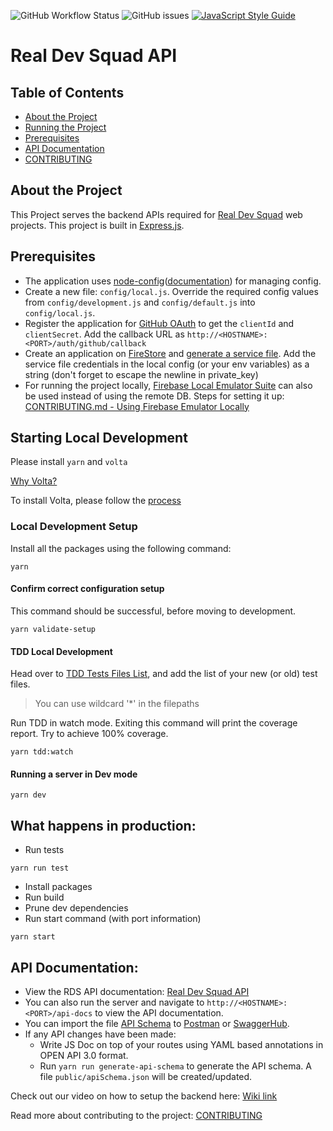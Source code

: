 ![GitHub Workflow Status](https://img.shields.io/github/workflow/status/Real-Dev-Squad/website-backend/Tests?style=for-the-badge)
![GitHub issues](https://img.shields.io/github/issues/Real-Dev-Squad/website-backend?style=for-the-badge)
[![JavaScript Style Guide](https://img.shields.io/badge/code_style-standard-brightgreen.svg?style=for-the-badge)](https://standardjs.com)

# Real Dev Squad API

<!-- TABLE OF CONTENTS -->
## Table of Contents

- [About the Project](#about-the-project)
- [Running the Project](#running-the-project)
- [Prerequisites](#prerequisites)
- [API Documentation](#api-documentation)
- [CONTRIBUTING](CONTRIBUTING.md)

## About the Project
This Project serves the backend APIs required for [Real Dev Squad](https://realdevsquad.com/) web projects. This project is built in [Express.js](https://expressjs.com/).

## Prerequisites
- The application uses [node-config](https://github.com/lorenwest/node-config)([documentation](https://github.com/lorenwest/node-config/wiki/Configuration-Files)) for managing config.
- Create a new file: `config/local.js`. Override the required config values from `config/development.js` and `config/default.js` into `config/local.js`.
- Register the application for [GitHub OAuth](https://docs.github.com/en/developers/apps/creating-an-oauth-app) to get the `clientId` and `clientSecret`. Add the callback URL as `http://<HOSTNAME>:<PORT>/auth/github/callback`
- Create an application on [FireStore](https://firebase.google.com/docs/firestore) and [generate a service file](https://cloud.google.com/iam/docs/creating-managing-service-account-keys). Add the service file credentials in the local config (or your env variables) as a string (don't forget to escape the newline in private_key)
- For running the project locally, [Firebase Local Emulator Suite](https://firebase.google.com/docs/emulator-suite) can also be used instead of using the remote DB. Steps for setting it up: [CONTRIBUTING.md - Using Firebase Emulator Locally](https://github.com/Real-Dev-Squad/website-backend/blob/develop/CONTRIBUTING.md#using-firebase-emulator-locally)

## Starting Local Development
Please install `yarn` and `volta`

[Why Volta?](https://docs.volta.sh/guide/#why-volta)

To install Volta, please follow the [process](https://docs.volta.sh/guide/getting-started)

### Local Development Setup

Install all the packages using the following command:
```shell
yarn
```

#### Confirm correct configuration setup

This command should be successful, before moving to development.
```shell
yarn validate-setup
```

#### TDD Local Development

Head over to [TDD Tests Files List](scripts/tests/tdd-files-list.txt), and add the list of your new (or old) test files.

> You can use wildcard '*' in the filepaths

Run TDD in watch mode. Exiting this command will print the coverage report. Try to achieve 100% coverage.

```shell
yarn tdd:watch
```
#### Running a server in Dev mode
```shell
yarn dev
```
## What happens in production:
- Run tests
```
yarn run test
```
- Install packages
- Run build
- Prune dev dependencies
- Run start command (with port information)
```
yarn start
```

## API Documentation:
- View the RDS API documentation: [Real Dev Squad API](https://documenter.getpostman.com/view/2021368/TW6wH8Ns)
- You can also run the server and navigate to `http://<HOSTNAME>:<PORT>/api-docs` to view the API documentation.
- You can import the file [API Schema](https://github.com/Real-Dev-Squad/website-backend/blob/develop/public/apiSchema.json) to [Postman](https://www.postman.com/) or [SwaggerHub](https://swagger.io/tools/swaggerhub/).
- If any API changes have been made:
    - Write JS Doc on top of your routes using YAML based annotations in OPEN API 3.0 format.
    - Run `yarn run generate-api-schema` to generate the API schema. A file `public/apiSchema.json` will be created/updated.

Check out our video on how to setup the backend here: [Wiki link](https://github.com/Real-Dev-Squad/website-backend/wiki/Backend-setup-and-understanding-the-flow)

Read more about contributing to the project: [CONTRIBUTING](CONTRIBUTING.md)
